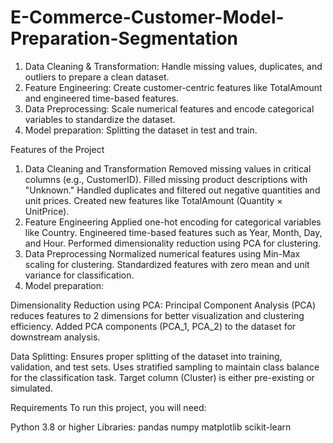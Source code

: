 # E-Commerce-Customer-Model-Preparation-Segmentation
1. Data Cleaning & Transformation:
Handle missing values, duplicates, and outliers to prepare a clean dataset.
2. Feature Engineering:
Create customer-centric features like TotalAmount and engineered time-based features.
3. Data Preprocessing:
Scale numerical features and encode categorical variables to standardize the dataset.
4. Model preparation:
Splitting the dataset in test and train.

Features of the Project
1. Data Cleaning and Transformation
Removed missing values in critical columns (e.g., CustomerID).
Filled missing product descriptions with "Unknown."
Handled duplicates and filtered out negative quantities and unit prices.
Created new features like TotalAmount (Quantity × UnitPrice).
2. Feature Engineering
Applied one-hot encoding for categorical variables like Country.
Engineered time-based features such as Year, Month, Day, and Hour.
Performed dimensionality reduction using PCA for clustering.
3. Data Preprocessing
Normalized numerical features using Min-Max scaling for clustering.
Standardized features with zero mean and unit variance for classification.
4. Model preparation:

Dimensionality Reduction using PCA:
Principal Component Analysis (PCA) reduces features to 2 dimensions for better visualization and clustering efficiency.
Added PCA components (PCA_1, PCA_2) to the dataset for downstream analysis.

Data Splitting:
Ensures proper splitting of the dataset into training, validation, and test sets.
Uses stratified sampling to maintain class balance for the classification task.
Target column (Cluster) is either pre-existing or simulated.


Requirements
To run this project, you will need:

Python 3.8 or higher
Libraries:
pandas
numpy
matplotlib
scikit-learn
